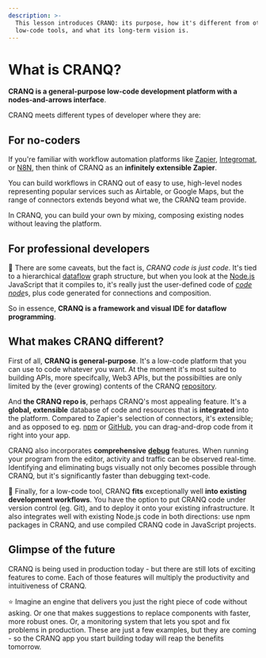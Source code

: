 ```yaml
---
description: >-
  This lesson introduces CRANQ: its purpose, how it's different from other
  low-code tools, and what its long-term vision is.
---
```


# What is CRANQ?

**CRANQ is a general-purpose low-code development platform with a nodes-and-arrows interface**.

CRANQ meets different types of developer where they are:

## For no-coders

If you're familiar with workflow automation platforms like [Zapier](https://zapier.com/), [Integromat](https://www.integromat.com/en), or [N8N](https://n8n.io/), then think of CRANQ as an **infinitely extensible Zapier**.

You can build workflows in CRANQ out of easy to use, high-level nodes representing popular services such as Airtable, or Google Maps, but the range of connectors extends beyond what we, the CRANQ team provide.

In CRANQ, you can build your own by mixing, composing existing nodes without leaving the platform.

## For professional developers

:wrench: There are some caveats, but the fact is, _CRANQ code is just code_. It's tied to a hierarchical [dataflow](https://en.wikipedia.org/wiki/Dataflow\_programming) graph structure, but when you look at the [Node.js](https://nodejs.org) JavaScript that it compiles to, it's really just the user-defined code of [_code_ _node_](../how-to/advanced/code-node.md)s, plus code generated for connections and composition.

So in essence, **CRANQ is a framework and visual IDE for dataflow programming**.

## What makes CRANQ different?

First of all, **CRANQ is general-purpose**. It's a low-code platform that you can use to code whatever you want. At the moment it's most suited to building APIs, more specifcally, Web3 APIs, but the possibilties are only limited by the (ever growing) contents of the CRANQ [repository](broken-reference).

And **the CRANQ repo is**, perhaps CRANQ's most appealing feature. It's a **global, extensible** database of code and resources that is **integrated** into the platform. Compared to Zapier's selection of connectors, it's extensible; and as opposed to eg. [npm](https://npmjs.com) or [GitHub](https://github.com), you can drag-and-drop code from it right into your app.

CRANQ also incorporates **comprehensive** [**debug**](broken-reference) features. When running your program from the editor, activity and traffic can be observed real-time. Identifying and eliminating bugs visually not only becomes possible through CRANQ, but it's significantly faster than debugging text-code.

:wrench: Finally, for a low-code tool, CRANQ **fits** exceptionally well **into existing development workflows**. You have the option to put CRANQ code under version control (eg. Git), and to deploy it onto your existing infrastructure. It also integrates well with existing Node.js code in both directions: use npm packages in CRANQ, and use compiled CRANQ code in JavaScript projects.

## Glimpse of the future

CRANQ is being used in production today - but there are still lots of exciting features to come. Each of those features will multiply the productivity and intuitiveness of CRANQ.

:star: Imagine an engine that delivers you just the right piece of code without asking. Or one that makes suggestions to replace components with faster, more robust ones. Or, a monitoring system that lets you spot and fix problems in production. These are just a few examples, but they are coming - so the CRANQ app you start building today will reap the benefits tomorrow.
